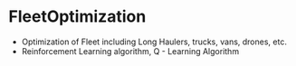 # FleetOptimization
* Optimization of Fleet including Long Haulers, trucks, vans, drones, etc.
* Reinforcement Learning algorithm, Q - Learning Algorithm
